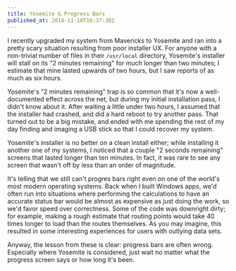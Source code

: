 ```yaml
---
title: Yosemite & Progress Bars
published_at: 2014-11-10T16:37:30Z
---
```


I recently upgraded my system from Mavericks to Yosemite and ran into a pretty
scary situation resulting from poor installer UX. For anyone with a non-trivial
number of files in their `/usr/local` directory, Yosemite's installer will
stall on its "2 minutes remaining" for much longer than two minutes; I estimate
that mine lasted upwards of two hours, but I saw reports of as much as six
hours.

Yosemite's "2 minutes remaining" trap is so common that it's now a
well-documented effect across the net, but during my initial installation pass,
I didn't know about it. After waiting a little under two hours, I assumed that
the installer had crashed, and did a hard reboot to try another pass. That
turned out to be a big mistake, and ended with me spending the rest of my day
finding and imaging a USB stick so that I could recover my system.

Yosemite's installer is no better on a clean install either; while installing
it another one of my systems, I noticed that a couple "2 seconds remaining"
screens that lasted longer than ten minutes. In fact, it was rare to see any
screen that wasn't off by less than an order of magnitude.

It's telling that we still can't progres bars right even on one of the world's
most modern operating systems. Back when I built Windows apps, we'd often run
into situations where performing the calculations to have an accurate status
bar would be almost as expensive as just doing the work, so we'd favor speed
over correctness. Some of the code was downright dirty; for example, making a
rough estimate that routing points would take 40 times longer to load than the
routes themselves. As you may imagine, this resulted in some interesting
experiences for users with outlying data sets.

Anyway, the lesson from these is clear: progress bars are often wrong.
Especially where Yosemite is considered, just wait no matter what the progress
screen says or how long it's been.
